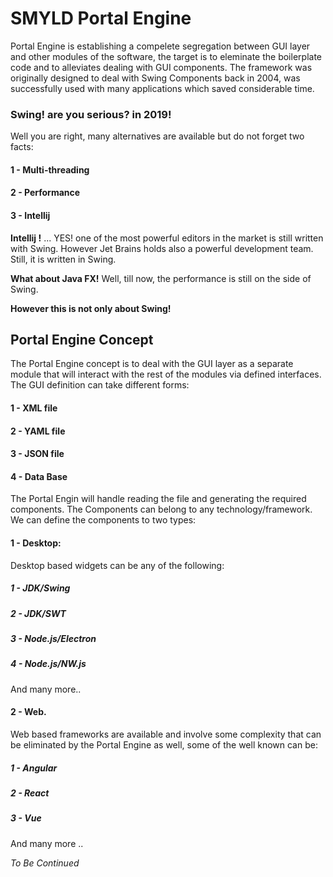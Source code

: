 # SMYLD Portal Engine
Portal Engine is establishing a compelete segregation between GUI layer and other modules of the software, the target is to eleminate the boilerplate code and to alleviates dealing with GUI components. The framework was originally designed to deal with Swing Components back in 2004, was successfully used with many applications which saved considerable time.

### Swing! are you serious? in 2019!
Well you are right, many alternatives are available but do not forget two facts:

#### 1 - Multi-threading 
#### 2 - Performance
#### 3 - Intellij

**Intellij !** ... YES! one of the most powerful editors in the market is still written with Swing. However Jet Brains holds also a powerful development team. Still, it is written in Swing.

**What about Java FX!** Well, till now, the performance is still on the side of Swing.


**However this is not only about Swing!** 



## Portal Engine Concept
The Portal Engine concept is to deal with the GUI layer as a separate module that will interact with the rest of the modules via defined interfaces. The GUI definition can take different forms:
#### 1 - XML file
#### 2 - YAML file
#### 3 - JSON file
#### 4 - Data Base

The Portal Engin will handle reading the file and generating the required components. The Components can belong to any technology/framework. We can define the components to two types:

#### 1 - Desktop:
Desktop based widgets can be any of the following:
##### 1 - JDK/Swing
##### 2 - JDK/SWT
##### 3 - Node.js/Electron
##### 4 - Node.js/NW.js
And many more..

#### 2 - Web.
Web based frameworks are available and involve some complexity that can be eliminated by the Portal Engine as well, some of the well known can be:
##### 1 - Angular
##### 2 - React
##### 3 - Vue
And many more ..













_To Be Continued_
